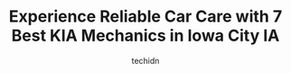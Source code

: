 ---
layout: ampstory
image: https://images.unsplash.com/photo-1639928845176-2804838ca715?ixlib=rb-4.0.3&ixid=MnwxMjA3fDB8MHxwaG90by1wYWdlfHx8fGVufDB8fHx8&auto=format&fit=crop&w=640&h=853&q=80
author: techidn
featured: false
description: Looking for reliable and skilled KIA Mechanic in Iowa City IA, USA? Your search ends here with the 7 best KIA Mechanic in town. With their expertise and commitment to delivering exceptional 
title: Experience Reliable Car Care with 7 Best KIA Mechanics in Iowa City IA
cover:
   title: Experience Reliable Car Care with 7 Best KIA Mechanics in Iowa City IA
   subtitle: Rickpate
   background: https://images.unsplash.com/photo-1639928845176-2804838ca715?ixlib=rb-4.0.3&ixid=MnwxMjA3fDB8MHxwaG90by1wYWdlfHx8fGVufDB8fHx8&auto=format&fit=crop&w=640&h=853&q=80

pages: 
 - layout: thirds
   top: <h1>#1 Billion Auto - Hyundai of Iowa City</h1>
   bottom: "<p>We had a lot of questions, Nick was very knowledgeable over the phone. We ended up coming in to buy a car from him and it was seamless. They were able to get us the payme</p>"
   background: https://www.knot35.com/toplist/wp-content/uploads/2023/06/best-kia-mechanic-1-in-iowa-city-ia-1685839546.jpeg
   backgroundblur: true
 - layout: thirds
   top: <h1>#2 Billion Auto - Kia of Iowa City</h1>
   bottom: "<p>2845 Mormon Trek Blvd, Iowa City, IA 52246, United States</p>"
   background: https://www.knot35.com/toplist/wp-content/uploads/2023/06/best-kia-mechanic-2-in-iowa-city-ia-1685839547.jpeg
   cta:
      link: https://www.knot35.com/toplist/experience-reliable-car-care-with-7-best-kia-mechanics-in-iowa-city-ia/
      text: Experience Reliable Car Care with 7 Best KIA Mechanics in Iowa City IA
 - layout: thirds
   top: <h1>#3 Dave & Pat Seydel Auto & Truck</h1>
   bottom: "<p>917 Maiden Ln, Iowa City, IA 52240, United States</p>"
   background: https://www.knot35.com/toplist/wp-content/uploads/2023/06/best-kia-mechanic-3-in-iowa-city-ia-1685839547.jpeg
   cta:
      link: https://www.knot35.com/toplist/experience-reliable-car-care-with-7-best-kia-mechanics-in-iowa-city-ia/
      text: Experience Reliable Car Care with 7 Best KIA Mechanics in Iowa City IA
 - layout: thirds
   top: <h1>#4 Overdrive Auto Repair - Iowa City</h1>
   bottom: "<p>1021 S Gilbert Ct, Iowa City, IA 52240, United States</p>"
   background: https://images.unsplash.com/photo-1597773150796-e5c14ebecbf5?ixlib=rb-4.0.3&ixid=MnwxMjA3fDB8MHxwaG90by1wYWdlfHx8fGVufDB8fHx8&auto=format&fit=crop&w=640&h=853&q=80
   cta:
      link: https://www.knot35.com/toplist/experience-reliable-car-care-with-7-best-kia-mechanics-in-iowa-city-ia/
      text: Experience Reliable Car Care with 7 Best KIA Mechanics in Iowa City IA
 - layout: thirds
   top: <h1>#5 Billion Collision Repair - Iowa City</h1>
   bottom: "<p>2675 Mormon Trek Blvd, Iowa City, IA 52240, United States</p>"
   background: https://images.unsplash.com/photo-1602536052359-ef94c21c5948?ixlib=rb-4.0.3&ixid=MnwxMjA3fDB8MHxwaG90by1wYWdlfHx8fGVufDB8fHx8&auto=format&fit=crop&w=640&h=853&q=80
   cta:
      link: https://www.knot35.com/toplist/experience-reliable-car-care-with-7-best-kia-mechanics-in-iowa-city-ia/
      text: Experience Reliable Car Care with 7 Best KIA Mechanics in Iowa City IA
 - layout: thirds
   top: <h1>#6 KC Auto Repair LLC and Used Auto Dealer</h1>
   bottom: "<p>3305 Hwy 1 SW #11, Iowa City, IA 52240, United States</p>"
   background: https://images.unsplash.com/photo-1524169358666-79f22534bc6e?ixlib=rb-4.0.3&ixid=MnwxMjA3fDB8MHxwaG90by1wYWdlfHx8fGVufDB8fHx8&auto=format&fit=crop&w=640&h=853&q=80
   cta:
      link: https://www.knot35.com/toplist/experience-reliable-car-care-with-7-best-kia-mechanics-in-iowa-city-ia/
      text: Experience Reliable Car Care with 7 Best KIA Mechanics in Iowa City IA
 - layout: thirds
   top: <h1>#7 Harvs Auto Body Repair</h1>
   bottom: "<p>423 Highland Ave, Iowa City, IA 52240, United States</p>"
   background: https://images.unsplash.com/photo-1522441815192-d9f04eb0615c?ixlib=rb-4.0.3&ixid=MnwxMjA3fDB8MHxwaG90by1wYWdlfHx8fGVufDB8fHx8&auto=format&fit=crop&w=640&h=853&q=80
   cta:
      link: https://www.knot35.com/toplist/experience-reliable-car-care-with-7-best-kia-mechanics-in-iowa-city-ia/
      text: Experience Reliable Car Care with 7 Best KIA Mechanics in Iowa City IA
 - layout: thirds
   middle: Continue reading...
   background: https://images.unsplash.com/photo-1618556658017-fd9c732d1360?ixlib=rb-4.0.3&ixid=MnwxMjA3fDB8MHxwaG90by1wYWdlfHx8fGVufDB8fHx8&auto=format&fit=crop&w=640&h=853&q=80
   cta:
      link: https://www.knot35.com/toplist/experience-reliable-car-care-with-7-best-kia-mechanics-in-iowa-city-ia/
      text: Experience Reliable Car Care with 7 Best KIA Mechanics in Iowa City IA
      
---
